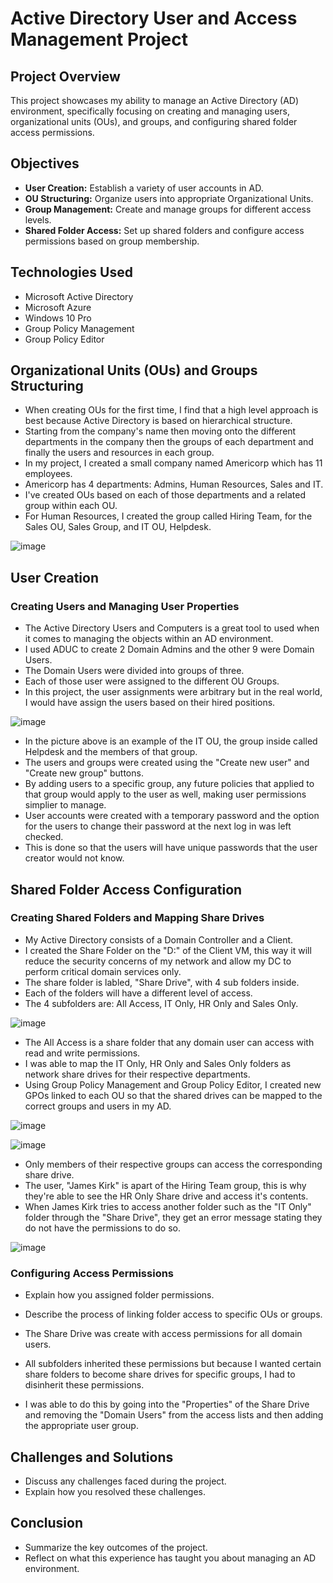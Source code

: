 # Active Directory User and Access Management Project

## Project Overview
This project showcases my ability to manage an Active Directory (AD) environment, specifically focusing on creating and managing users, organizational units (OUs), and groups, and configuring shared folder access permissions.

## Objectives
- **User Creation:** Establish a variety of user accounts in AD.
- **OU Structuring:** Organize users into appropriate Organizational Units.
- **Group Management:** Create and manage groups for different access levels.
- **Shared Folder Access:** Set up shared folders and configure access permissions based on group membership.

## Technologies Used
- Microsoft Active Directory
- Microsoft Azure
- Windows 10 Pro
- Group Policy Management
- Group Policy Editor

## Organizational Units (OUs) and Groups Structuring
- When creating OUs for the first time, I find that a high level approach is best because Active Directory is based on hierarchical structure.
- Starting from the company's name then moving onto the different departments in the company then the groups of each department and finally the users and resources in each group.
- In my project, I created a small company named Americorp which has 11 employees.
- Americorp has 4 departments: Admins, Human Resources, Sales and IT.
- I've created OUs based on each of those departments and a related group within each OU.
- For Human Resources, I created the group called Hiring Team, for the Sales OU, Sales Group, and IT OU, Helpdesk.

![image](https://github.com/teher0094/Active-Directory-/assets/153027290/9e3d0f12-1f26-40ea-955f-9ed1672bc478)

## User Creation

### Creating Users and Managing User Properties  
- The Active Directory Users and Computers is a great tool to used when it comes to managing the objects within an AD environment.
- I used ADUC to create 2 Domain Admins and the other 9 were Domain Users.
- The Domain Users were divided into groups of three.
- Each of those user were assigned to the different OU Groups.
- In this project, the user assignments were arbitrary but in the real world, I would have assign the users based on their hired positions.

![image](https://github.com/teher0094/Active-Directory-/assets/153027290/4dd2f0b6-c80d-4bba-a94a-1b467ebc12f1)

- In the picture above is an example of the IT OU, the group inside called Helpdesk and the members of that group.
- The users and groups were created using the "Create new user" and "Create new group" buttons.
- By adding users to a specific group, any future policies that applied to that group would apply to the user as well, making user permissions simplier to manage.  
- User accounts were created with a temporary password and the option for the users to change their password at the next log in was left checked.
- This is done so that the users will have unique passwords that the user creator would not know.

## Shared Folder Access Configuration

### Creating Shared Folders and Mapping Share Drives
- My Active Directory consists of a Domain Controller and a Client.
- I created the Share Folder on the "D:" of the Client VM, this way it will reduce the security concerns of my network and allow my DC to perform critical domain services only.
- The share folder is labled, "Share Drive", with 4 sub folders inside.
- Each of the folders will have a different level of access.
- The 4 subfolders are: All Access, IT Only, HR Only and Sales Only.

 ![image](https://github.com/teher0094/Active-Directory-/assets/153027290/f29a2222-3059-4768-aefe-0160d4c5e102)


- The All Access is a share folder that any domain user can access with read and write permissions.
- I was able to map the IT Only, HR Only and Sales Only folders as network share drives for their respective departments.
- Using Group Policy Management and Group Policy Editor, I created new GPOs linked to each OU so that the shared drives can be mapped to the correct groups and users in my AD.

![image](https://github.com/teher0094/Active-Directory-/assets/153027290/44051984-2044-416b-8d28-9e621fcde443)


![image](https://github.com/teher0094/Active-Directory-/assets/153027290/7d3e5f43-d272-4f9c-85f1-45ebde97e77d)

- Only members of their respective groups can access the corresponding share drive.
- The user, "James Kirk" is apart of the Hiring Team group, this is why they're able to see the HR Only Share drive and access it's contents.
- When James Kirk tries to access another folder such as the "IT Only" folder through the "Share Drive", they get an error message stating they do not have the permissions to do so.

![image](https://github.com/teher0094/Active-Directory-/assets/153027290/16b1c113-8759-4adb-85be-dc7ca6f82fd5)


### Configuring Access Permissions
- Explain how you assigned folder permissions.
- Describe the process of linking folder access to specific OUs or groups.

- The Share Drive was create with access permissions for all domain users.
- All subfolders inherited these permissions but because I wanted certain share folders to become share drives for specific groups, I had to disinherit these permissions.
- I was able to do this by going into the "Properties" of the Share Drive and removing the "Domain Users" from the access lists and then adding the appropriate user group.

## Challenges and Solutions

- Discuss any challenges faced during the project.
- Explain how you resolved these challenges.

## Conclusion

- Summarize the key outcomes of the project.
- Reflect on what this experience has taught you about managing an AD environment.


